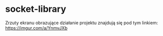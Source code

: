 # socket-library
Zrzuty ekranu obrazujące działanie projektu znajdują się pod tym linkiem:
https://imgur.com/a/YnmvJXb
